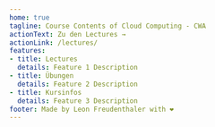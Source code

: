```yaml
---
home: true
tagline: Course Contents of Cloud Computing - CWA
actionText: Zu den Lectures →
actionLink: /lectures/
features:
- title: Lectures
  details: Feature 1 Description
- title: Übungen
  details: Feature 2 Description
- title: Kursinfos
  details: Feature 3 Description
footer: Made by Leon Freudenthaler with ❤️
---
```

